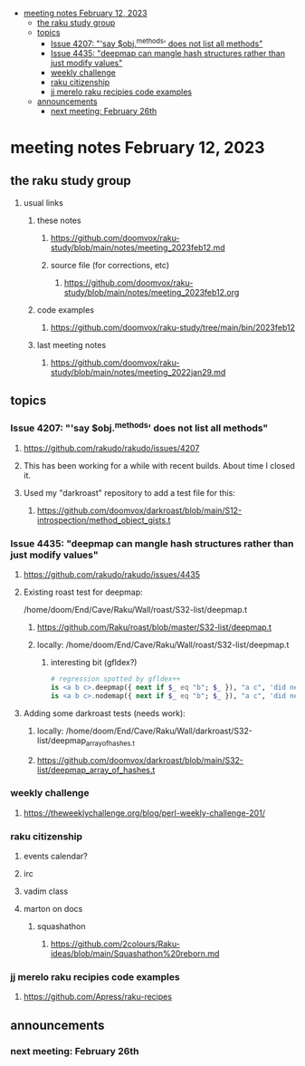 - [meeting notes February 12, 2023](#orgde4b470)
  - [the raku study group](#orge40501e)
  - [topics](#org85deff2)
    - [Issue 4207: "'say $obj.<sup>methods</sup>' does not list all methods"](#org12c36a4)
    - [Issue 4435: "deepmap can mangle hash structures rather than just modify values"](#orgbf508a7)
    - [weekly challenge](#orgb67391c)
    - [raku citizenship](#org41a42da)
    - [jj merelo raku recipies code examples](#org9ccb83e)
  - [announcements](#org74ccc76)
    - [next meeting: February 26th](#org821ea6c)


<a id="orgde4b470"></a>

# meeting notes February 12, 2023


<a id="orge40501e"></a>

## the raku study group

1.  usual links

    1.  these notes
    
        1.  <https://github.com/doomvox/raku-study/blob/main/notes/meeting_2023feb12.md>
        
        2.  source file (for corrections, etc)
        
            1.  <https://github.com/doomvox/raku-study/blob/main/notes/meeting_2023feb12.org>
    
    2.  code examples
    
        1.  <https://github.com/doomvox/raku-study/tree/main/bin/2023feb12>
    
    3.  last meeting notes
    
        1.  <https://github.com/doomvox/raku-study/blob/main/notes/meeting_2022jan29.md>


<a id="org85deff2"></a>

## topics


<a id="org12c36a4"></a>

### Issue 4207: "'say $obj.<sup>methods</sup>' does not list all methods"

1.  <https://github.com/rakudo/rakudo/issues/4207>

2.  This has been working for a while with recent builds.  About time I closed it.

3.  Used my "darkroast" repository to add a test file for this:

    1.  <https://github.com/doomvox/darkroast/blob/main/S12-introspection/method_object_gists.t>


<a id="orgbf508a7"></a>

### Issue 4435: "deepmap can mangle hash structures rather than just modify values"

1.  <https://github.com/rakudo/rakudo/issues/4435>

2.  Existing roast test for deepmap:

    /home/doom/End/Cave/Raku/Wall/roast/S32-list/deepmap.t
    
    1.  <https://github.com/Raku/roast/blob/master/S32-list/deepmap.t>
    
    2.  locally: /home/doom/End/Cave/Raku/Wall/roast/S32-list/deepmap.t
    
        1.  interesting bit (gfldex?)
        
            ```raku
            # regression spotted by gfldex++
            is <a b c>.deepmap({ next if $_ eq "b"; $_ }), "a c", 'did next work';
            is <a b c>.nodemap({ next if $_ eq "b"; $_ }), "a c", 'did next work';
            ```

3.  Adding some darkroast tests (needs work):

    1.  locally: /home/doom/End/Cave/Raku/Wall/darkroast/S32-list/deepmap<sub>array</sub><sub>of</sub><sub>hashes.t</sub>
    
    2.  <https://github.com/doomvox/darkroast/blob/main/S32-list/deepmap_array_of_hashes.t>


<a id="orgb67391c"></a>

### weekly challenge

1.  <https://theweeklychallenge.org/blog/perl-weekly-challenge-201/>


<a id="org41a42da"></a>

### raku citizenship

1.  events calendar?

2.  irc

3.  vadim class

4.  marton on docs

    1.  squashathon
    
        1.  <https://github.com/2colours/Raku-ideas/blob/main/Squashathon%20reborn.md>


<a id="org9ccb83e"></a>

### jj merelo raku recipies code examples

1.  <https://github.com/Apress/raku-recipes>


<a id="org74ccc76"></a>

## announcements


<a id="org821ea6c"></a>

### next meeting: February 26th
